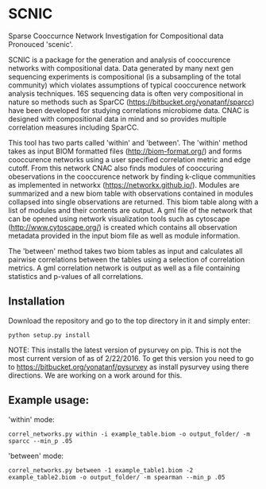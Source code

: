 # SCNIC
Sparse Cooccurnce Network Investigation for Compositional data
Pronouced 'scenic'.

SCNIC is a package for the generation and analysis of cooccurence networks with compositional data. Data generated by many next gen sequencing experiments is compositional (is a subsampling of the total community) which violates assumptions of typical cooccurence network analysis techniques. 16S sequencing data is often very compositional in nature so methods such as SparCC (https://bitbucket.org/yonatanf/sparcc) have been developed for studying correlations microbiome data. CNAC is designed with compositional data in mind and so provides multiple correlation measures including SparCC.

This tool has two parts called 'within' and 'between'. The 'within' method takes as input BIOM formatted files (http://biom-format.org/) and forms cooccurence networks using a user specified correlation metric and edge cutoff. From this network CNAC also finds modules of cooccuring obeservations in the cooccurence network by finding k-clique communities as implemented in networkx (https://networkx.github.io/). Modules are summarized and a new biom table with observations contained in modules collapsed into single observations are returned. This biom table along with a list of modules and their contents are output.  A gml file of the network that can be opened using network visualization tools such as cytoscape (http://www.cytoscape.org/) is created which contains all observation metadata provided in the input biom file as well as module information.

The 'between' method takes two biom tables as input and calculates all pairwise correlations between the tables using a selection of correlation metrics. A gml correlation network is output as well as a file containing statistics and p-values of all correlations.

## Installation
Download the repository and go to the top directory in it and simply enter:
```
python setup.py install
```
NOTE: This installs the latest version of pysurvey on pip. This is not the most current version of as of 2/22/2016. To get this version you need to go to https://bitbucket.org/yonatanf/pysurvey as install pysurvey using there directions. We are working on a work around for this.

## Example usage:

'within' mode:
```
correl_networks.py within -i example_table.biom -o output_folder/ -m sparcc --min_p .05
```

'between' mode:
```
correl_networks.py between -1 example_table1.biom -2 example_table2.biom -o output_folder/ -m spearman --min_p .05
```

